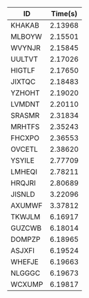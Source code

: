 |ID|Time(s)|
|-|-|
|KHAKAB|2.13968|
|MLBOYW|2.15501|
|WVYNJR|2.15845|
|UULTVT|2.17026|
|HIGTLF|2.17650|
|JIXTQC|2.18483|
|YZHOHT|2.19020|
|LVMDNT|2.20110|
|SRASMR|2.31834|
|MRHTFS|2.35243|
|FHCXPO|2.36553|
|OVCETL|2.38620|
|YSYILE|2.77709|
|LMHEQI|2.78211|
|HRQJRI|2.80689|
|JISNLD|3.22096|
|AXUMWF|3.37812|
|TKWJLM|6.16917|
|GUZCWB|6.18014|
|DOMPZP|6.18965|
|ASJXFI|6.19524|
|WHEFJE|6.19663|
|NLGGGC|6.19673|
|WCXUMP|6.19817|
